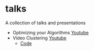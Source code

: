 # talks
A collection of talks and presentations
* Optimizing your Algorithms [Youtube](https://www.youtube.com/watch?v=gJjdHHvU3Sk)
* Video Clustering [Youtube](https://www.youtube.com/watch?v=gJjdHHvU3Sk)
  * [Code](https://github.com/wajihullahbaig/video_clustering)



